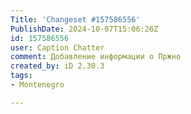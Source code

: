```yaml
---
Title: 'Changeset #157586556'
PublishDate: 2024-10-07T15:06:26Z
id: 157586556
user: Caption Chatter
comment: Добавление информации о Пржно
created_by: iD 2.30.3
tags:
- Montenegro

---
```

